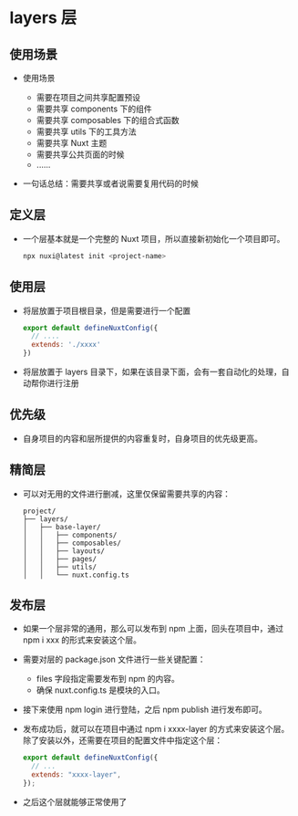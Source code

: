 # layers 层

## 使用场景

+ 使用场景

  + 需要在项目之间共享配置预设
  + 需要共享 components 下的组件
  + 需要共享 composables 下的组合式函数
  + 需要共享 utils 下的工具方法
  + 需要共享 Nuxt 主题
  + 需要共享公共页面的时候
  + ......

+ 一句话总结：需要共享或者说需要复用代码的时候

## 定义层

+ 一个层基本就是一个完整的 Nuxt 项目，所以直接新初始化一个项目即可。

  ```bash
  npx nuxi@latest init <project-name>
  ```

## 使用层

+ 将层放置于项目根目录，但是需要进行一个配置

  ```js
  export default defineNuxtConfig({
    // ....
    extends: './xxxx'
  })
  ```

+ 将层放置于 layers 目录下，如果在该目录下面，会有一套自动化的处理，自动帮你进行注册

## 优先级

+ 自身项目的内容和层所提供的内容重复时，自身项目的优先级更高。

## 精简层

+ 可以对无用的文件进行删减，这里仅保留需要共享的内容：

  ```
  project/
  ├── layers/
  │   ├── base-layer/
  │   │   ├── components/
  │   │   ├── composables/
  │   │   ├── layouts/
  │   │   ├── pages/
  │   │   ├── utils/
  │   │   └── nuxt.config.ts
  ```

## 发布层

+ 如果一个层非常的通用，那么可以发布到 npm 上面，回头在项目中，通过 npm i xxx 的形式来安装这个层。

+ 需要对层的 package.json 文件进行一些关键配置：

  + files 字段指定需要发布到 npm 的内容。
  + 确保 nuxt.config.ts 是模块的入口。

+ 接下来使用 npm login 进行登陆，之后 npm publish 进行发布即可。

+ 发布成功后，就可以在项目中通过 npm i xxxx-layer 的方式来安装这个层。除了安装以外，还需要在项目的配置文件中指定这个层：

  ```js
  export default defineNuxtConfig({
    // ...
    extends: "xxxx-layer",
  });
  ```

+ 之后这个层就能够正常使用了
